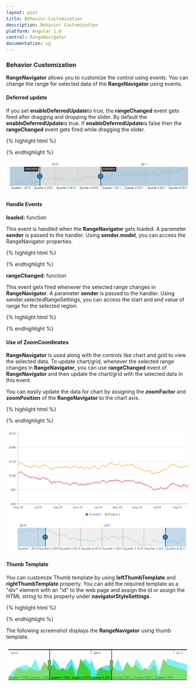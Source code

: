 ```yaml
---
layout: post
title: Behavior-Customization
description: Behavior Customization
platform: Angular 1.0
control: RangeNavigator
documentation: ug
---
```


### Behavior Customization

**RangeNavigator** allows you to customize the control using events. You can change the range for selected data of the **RangeNavigator** using events.

#### Deferred update

If you set **enableDeferredUpdate**to true, the **rangeChanged** event gets fired after dragging and dropping the slider. By default the **enableDeferredUpdate**is true. If **enableDeferredUpdate**is false then the **rangeChanged** event gets fired while dragging the slider.


{% highlight html %}

<html xmlns="http://www.w3.org/1999/xhtml" lang="en" ng-app="RangeApp">
    <head>
        <title>Essential Studio for AngularJS: RangeNavigator</title>
        <!--CSS and Script file References -->
    </head>
    <body ng-controller="RangeCtrl">
       <div id="rangecontainer">
       <ej-rangenavigator e-enabledeferredupdate="true"></ej-rangenavigator>
         </div>
    <script>
        angular.module('RangeApp', ['ejangular'])
            .controller('RangeCtrl', function ($scope) {
                });
    </script>
   </body>
</html>


{% endhighlight %}


![](Behavior-Customization_images/Behavior-Customization_img1.png) 


#### Handle Events

**loaded:** function

This event is handled when the **RangeNavigator** gets loaded. A parameter **sender** is passed to the handler. Using **sender.model**, you can access the RangeNavigator properties. 

{% highlight html %}

<html xmlns="http://www.w3.org/1999/xhtml" lang="en" ng-app="RangeApp">
    <head>
        <title>Essential Studio for AngularJS: RangeNavigator</title>
        <!--CSS and Script file References -->
    </head>
    <body ng-controller="RangeCtrl">
       <div id="rangecontainer">
       <ej-rangenavigator e-loaded=loaded></ej-rangenavigator>
         </div>
    <script>
        angular.module('RangeApp', ['ejangular'])
            .controller('RangeCtrl', function ($scope) {
                $scope.loaded="load"
                });
                function load(sender) {
            sender.model.isResponsive = false;
              }
    </script>
   </body>
</html>



{% endhighlight %}


**rangeChanged**: function

This event gets fired whenever the selected range changes in **RangeNavigator**. A parameter **sender** is passed to the handler. Using sender.selectedRangeSettings, you can access the start and end value of range for the selected region. 

{% highlight html %}

<html xmlns="http://www.w3.org/1999/xhtml" lang="en" ng-app="RangeApp">
    <head>
        <title>Essential Studio for AngularJS: RangeNavigator</title>
        <!--CSS and Script file References -->
    </head>
    <body ng-controller="RangeCtrl">
       <div id="rangecontainer">
       <ej-rangenavigator e-rangechanged=rangechanged></ej-rangenavigator>
         </div>
    <script>
        angular.module('RangeApp', ['ejangular'])
            .controller('RangeCtrl', function ($scope) {
                $scope.rangechanged="range"
                });
                function range(sender) {
               console.log(sender.selectedRangeSettings.start);
              }
    </script>
   </body>
</html>


{% endhighlight %}

#### Use of ZoomCoordinates

**RangeNavigator** is used along with the controls like chart and grid to view the selected data. To update chart/grid, whenever the selected range changes in **RangeNavigator**, you can use **rangeChanged** event of **RangeNavigator** and then update the chart/grid with the selected data in this event. 

You can easily update the data for chart by assigning the **zoomFactor** and **zoomPosition** of the **RangeNavigator** to the chart axis.

{% highlight html %}

<html xmlns="http://www.w3.org/1999/xhtml" lang="en" ng-app="RangeApp">
    <head>
        <title>Essential Studio for AngularJS: RangeNavigator</title>
        <!--CSS and Script file References -->
    </head>
    <body ng-controller="RangeCtrl">
       <div id="rangecontainer">
       <ej-rangenavigator e-rangechanged="onchartloaded"></ej-rangenavigator>
         </div>
    <script>
        angular.module('RangeApp', ['ejangular'])
            .controller('RangeCtrl', function ($scope) {
                     });
          // setting zoom factor and position for chart axis in rangeChanged event.             
        function onchartloaded(sender) {
        var chartobj = $("#container").data("ejChart");
        if (chartobj != null) {
            chartobj.model.axes[0].zoomPosition = sender.zoomPosition;
            chartobj.model.axes[0].zoomFactor = sender.zoomFactor;
        }
        $("#container").ejChart("redraw");
    }
    </script>
   </body>
</html>
   


{% endhighlight %}



![](Behavior-Customization_images/Behavior-Customization_img2.png) 

#### Thumb Template

You can customize Thumb template by using **leftThumbTemplate** and **rightThumbTemplate** property. You can add the required template as a "div" element with an "id" to the web page and assign the id or assign the HTML string to this property under **navigatorStyleSettings**.

{% highlight html %}

 
 <html xmlns="http://www.w3.org/1999/xhtml" lang="en" ng-app="RangeApp">
    <head>
        <title>Essential Studio for AngularJS: RangeNavigator</title>
        <!--CSS and Script file References -->
    </head>
    <body ng-controller="RangeCtrl">
     <div id="rangecontainer">
       <ej-rangenavigator e-navigatorstylesettings-leftthumbtemplate="left" e-navigatorstylesettings-rightthumbtemplate="right"></ej-rangenavigator>
         </div>
         <script type="text/x-jsrender" id="left" >
           <svg height="24" width="32" style="fill:#DD4A4A;stroke:black;">
                <path d="M2 2 L2 22 L22 22 L32 12 L22 2 Z" />
           </svg>
         </script>
         <script type="text/x-jsrender" id="right">
           <svg height="24" width="32" style="fill:#DD4A4A;stroke:black; ">
               <path d="M2 12 L12 22 L32 22 L32 2 L12 2 Z" />
           </svg>
         </script>
     <script>
        angular.module('RangeApp', ['ejangular'])
            .controller('RangeCtrl', function ($scope) {
                });
    </script>
   </body>
</html>      



{% endhighlight %}



The following screenshot displays the **RangeNavigator** using thumb template.

![](Behavior-Customization_images/Behavior-Customization_img3.png) 
